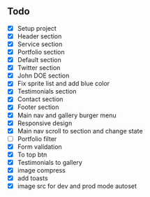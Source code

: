 ## Todo
- [x] Setup project
- [x] Header section
- [X] Service section
- [x] Portfolio section
- [X] Default section
- [x] Twitter section
- [x] John DOE section
- [X] Fix sprite list and add blue color 
- [x] Testimonials section
- [x] Contact section
- [x] Footer section
- [X] Main nav and gallery burger menu
- [X] Responsive design
- [X] Main nav scroll to section and change state
- [ ] Portfolio filter
- [X] Form validation
- [X] To top btn
- [X] Testimonials to gallery
- [X] image compress
- [X] add toasts
- [x] image src for dev and prod mode autoset
